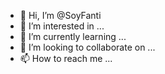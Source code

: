 - 👋 Hi, I’m @SoyFanti
- 👀 I’m interested in ...
- 🌱 I’m currently learning ...
- 💞️ I’m looking to collaborate on ...
- 📫 How to reach me ...

<!---
SoyFanti/SoyFanti is a ✨ special ✨ repository because its `README.md` (this file) appears on your GitHub profile.
You can click the Preview link to take a look at your changes.
--->
